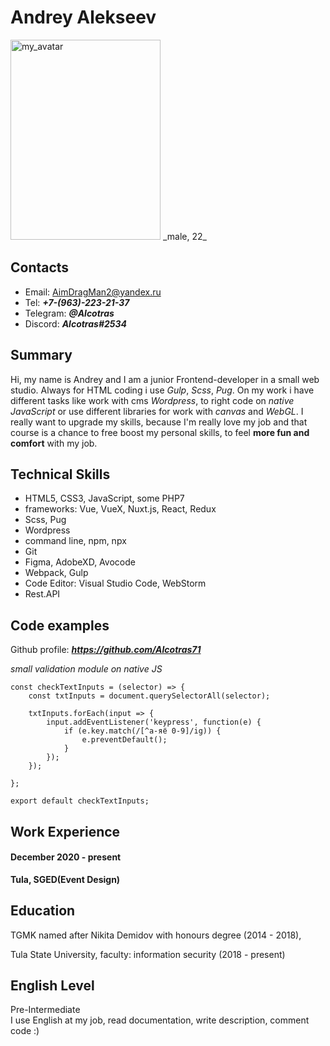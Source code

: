 # **Andrey Alekseev**
<img alt="my_avatar" src="https://sun9-61.userapi.com/impf/c830400/v830400269/132458/n7axDEe3mg0.jpg?size=720x960&quality=96&proxy=1&sign=29d85d4bc02ecbd936ea7e2793009bf0&type=album" width=240 height=320>
_male, 22_

## Contacts
- Email: AimDragMan2@yandex.ru
- Tel: ***+7-(963)-223-21-37***
- Telegram: ***@Alcotras***
- Discord: ***Alcotras#2534***

## **Summary**

Hi, my name is Andrey and I am a junior Frontend-developer in a small web studio. Always for HTML coding i use *Gulp*, *Scss*, *Pug*. On my work i have different tasks like work with cms *Wordpress*, to right code on *native JavaScript* or use different libraries for work with *canvas* and *WebGL*. I really want to upgrade my skills, because I'm really love my job and that course is a chance to free boost my personal skills, to feel **more fun and comfort** with my job. 

## **Technical Skills**

- HTML5, CSS3, JavaScript, some PHP7
- frameworks: Vue, VueX, Nuxt.js, React, Redux
- Scss, Pug
- Wordpress
- command line, npm, npx
- Git
- Figma, AdobeXD, Avocode
- Webpack, Gulp
- Code Editor: Visual Studio Code, WebStorm
- Rest.API

## **Code examples**
Github profile: ***<https://github.com/Alcotras71>***

*small validation module on native JS*
```
const checkTextInputs = (selector) => {
	const txtInputs = document.querySelectorAll(selector);

	txtInputs.forEach(input => {
		input.addEventListener('keypress', function(e) {
			if (e.key.match(/[^а-яё 0-9]/ig)) {
				e.preventDefault();
			}
		});
	});

};

export default checkTextInputs;
```

##  **Work Experience**
#### December 2020 - present

**Tula, SGED(Event Design)**

## **Education**

TGMK named after Nikita Demidov with honours degree (2014 - 2018),

Tula State University, faculty: information security (2018 - present)

## **English Level**

Pre-Intermediate  
I use English at my job, read documentation, write description, comment code :)
